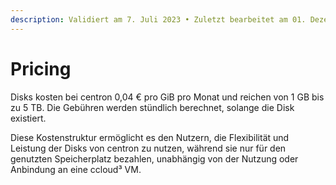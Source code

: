 ```yaml
---
description: Validiert am 7. Juli 2023 • Zuletzt bearbeitet am 01. Dezember 2023
---
```


# Pricing

Disks kosten bei centron 0,04 € pro GiB pro Monat und reichen von 1 GB bis zu 5 TB. Die Gebühren werden stündlich berechnet, solange die Disk existiert.

Diese Kostenstruktur ermöglicht es den Nutzern, die Flexibilität und Leistung der Disks von centron zu nutzen, während sie nur für den genutzten Speicherplatz bezahlen, unabhängig von der Nutzung oder Anbindung an eine ccloud³ VM.
